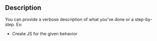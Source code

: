 ## Description

You can provide a verbose description of what you've done or a step-by-step. Ex:

- Create JS for the given behavior
